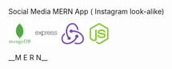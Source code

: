 Social Media MERN App ( Instagram look-alike)

<p>
<img src="https://github.com/devicons/devicon/blob/master/icons/mongodb/mongodb-plain-wordmark.svg" title="Mongodb"  alt="Mongodb" width="45" height="45"/>&nbsp;
<img src="https://github.com/devicons/devicon/blob/master/icons/express/express-original-wordmark.svg" title="Mongodb"  alt="Mongodb" width="45" height="45"/>&nbsp;
<img src="https://github.com/devicons/devicon/blob/master/icons/redux/redux-original.svg" title="Redux" alt="Redux " width="45" height="45"/>&nbsp;
<img src="https://github.com/devicons/devicon/blob/master/icons/nodejs/nodejs-original.svg" title="NodeJS" alt="NodeJS" width="45" height="45"/>&nbsp;
</p>
  __M E R N__

